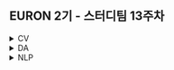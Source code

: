 ## EURON 2기 - 스터디팀 13주차
<details>
<summary>CV</summary>
<div markdown="1">       
  
  <br />
  
기말고사 휴식기간입니다.
  
  <br />
  
</div>
</details>



<details>
<summary>DA</summary>
<div markdown="1">       

<br />  
  
| 주차 | 내용         | 발표자                       | 발표자료 |
| ---- | ------------ | ---------------------------- | -------- |
| 12    | 8장 텍스트 분석 (2) | 박지운, 오연재, 최하경  | [📚]()    |


## **Assignment**

### **📍 예습과제 (~5/30)**

👀 파이썬 머신러닝 완벽 가이드 8장 **chpater 07 ~ 09** 파트를 공부한 내용을 정리하여 ipynb, pdf 파일 형식으로 제출해주세요.
  
  
**예습과제 제출 방법**

> 해당 파일을 `master` branch에 업로드하신 후 해당 `master` branch에서 pull request 를 진행해주세요.
>
  
- 과제 제출 방법
    - 레포: (origin) username/2022-1-Euron-Study-Assignments
    - 브랜치: `master`
    - 해당 주차 브랜치에 과제 업로드하고 Pull Request, 이때 label은 `DA` , `예습과제`
  
  
  
  
  
### **📍 복습과제 (~6/13)**
  
👀 12주차 내용에 대한 복습과제 입니다. 아래의 노트북에 대하여 필사를 진행해주세요. 
  
  1️⃣ **Text classification - 감정분석** 
  
  * [Women's E-Commerce Clothing Reviews](https://www.kaggle.com/code/shirellamosi/sentiment-analysis-nlp#WordCloud---Repetition-of-words) 
  
  2️⃣ **Topic modeling** 
  
  * [GSDM,LDA,LSI](https://www.kaggle.com/code/ptfrwrd/topic-modeling-guide-gsdm-lda-lsi/notebook#LSI-model)
  
  
  
**복습과제 제출 방법**

> 해당 파일을 Assignment 레포지토리 `Week_13` branch에 업로드하신 후 해당 `Week_13` branch에서 pull request를 진행해주세요.
> 


  
### Due 

  
* Review
  - **6월 13일**까지 제출합니다.
  

</div>
</details>




<details>
<summary>NLP</summary>
<div markdown="1">       


| 주차 | 내용             | 발표자                               | 발표자료 |
| ---- | ---------------- | ------------------------------------ | -------- |
| 13    | cs224n 13주차     | 황채원, 임세영          | [📚]()    |

## Assignment
  
### 📍 예습과제(~5/30)
  
1️⃣ CS224N **12강** 을 수강하고, 요약 및 정리한 내용을 깃허브에 업로드

2️⃣ (선택) 질문 사항이나 공유하고 싶은 내용 깃허브 issue에 추가
- 과제 제출 방법
    - 레포: (origin) Ewha-Euron/2022-1-Euron-NLP
    - issue 추가
        - 제목: [13주차] 질문 있습니다/~ 내용 공유합니다.
        - label:
            - 강의 내용 중 이해가 잘 되지 않는 부분 `question`
            - 강의에는 없지만 추가로 궁금한 사항 `question`
            - 강의에는 없지만 추가로 공유하고 싶은 내용 `share`

### 예습과제 제출 방법
  
> 해당 파일을 `master` branch에 업로드하신 후 해당 `master`  branch에서  `pull request` 를 진행해주세요.
  
- 과제 제출 방법
    - 레포: (origin) username/2022-1-Euron-Study-Assignments
    - 브랜치: `master`
    - 해당 주차 브랜치에 과제 업로드하고 Pull Request, 이때 label은 `예습과제`
  
### 📍 복습과제(~5/30)

1️⃣ 아래 구글 드라이브에서 ipynb 파일을 다운받아 필사 과제를 진행해주시면 됩니다.
  
  - [CNN for NLP 실습](https://drive.google.com/file/d/17Xx2YU0ZSB9PqFeN22MdvTPHyHnqUMYN/view?usp=sharing)
  
### 복습과제 제출 방법
  
> 해당 파일을 `Week_13` branch에 업로드하신 후 해당 `Week_13`  branch에서  `pull request` 를 진행해주세요.
  
- 과제 제출 방법
    - 레포: (origin) username/2022-1-Euron-Study-Assignments
    - 브랜치: `Week_13`
    - 해당 주차 브랜치에 과제 업로드하고 Pull Request, 이때 label은 `NLP` , `복습과제`
  

## Due
  
📍 **5월 30일**까지 제출합니다.   


</div>
</details>
